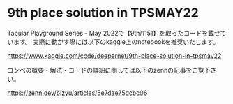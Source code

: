 # 9th place solution in TPSMAY22

Tabular Playground Series - May 2022で【9th/1151】を取ったコードを載せています。
実際に動かす際には以下のkaggle上のnotebookを推奨いたします。

https://www.kaggle.com/code/deepernet/9th-place-solution-in-tpsmay22


コンペの概要・解法・コードの詳細に関しては以下のzennの記事をご覧下さい。

https://zenn.dev/bizyu/articles/5e7dae75dcbc06





